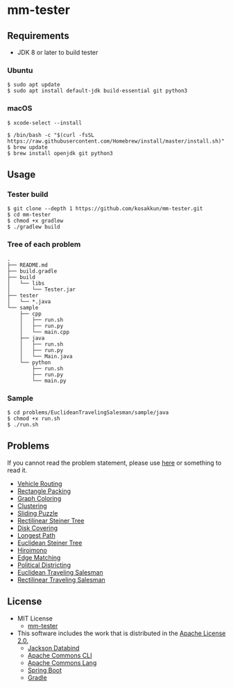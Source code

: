 # mm-tester 

## Requirements
- JDK 8 or later to build tester

### Ubuntu
```
$ sudo apt update
$ sudo apt install default-jdk build-essential git python3
```

### macOS
```
$ xcode-select --install
```
```
$ /bin/bash -c "$(curl -fsSL https://raw.githubusercontent.com/Homebrew/install/master/install.sh)"
$ brew update
$ brew install openjdk git python3
```

## Usage

### Tester build
```
$ git clone --depth 1 https://github.com/kosakkun/mm-tester.git
$ cd mm-tester
$ chmod +x gradlew
$ ./gradlew build
```

### Tree of each problem
```
.
├── README.md
├── build.gradle
├── build
│   └── libs
│       └── Tester.jar
├── tester
│   └── *.java
└── sample
    ├── cpp
    │   ├── run.sh
    │   ├── run.py
    │   └── main.cpp
    ├── java
    │   ├── run.sh
    │   ├── run.py
    │   └── Main.java
    └── python
        ├── run.sh
        ├── run.py
        └── main.py
```

### Sample
```
$ cd problems/EuclideanTravelingSalesman/sample/java
$ chmod +x run.sh
$ ./run.sh
```

## Problems

If you cannot read the  problem statement, please use [here](https://stackedit.io) or something to read it.

- [Vehicle Routing](problems/VehicleRouting/) 
- [Rectangle Packing](problems/RectanglePacking/)
- [Graph Coloring](problems/GraphColoring/)
- [Clustering](problems/Clustering/)
- [Sliding Puzzle](problems/SlidingPuzzle)
- [Rectilinear Steiner Tree](problems/RectilinearSteinerTree/)
- [Disk Covering](problems/DiskCovering/)
- [Longest Path](problems/LongestPath/)
- [Euclidean Steiner Tree](problems/EuclideanSteinerTree/)
- [Hiroimono](problems/Hiroimono/)
- [Edge Matching](problems/EdgeMatching)
- [Political Districting](problems/PoliticalDistricting)
- [Euclidean Traveling Salesman](problems/EuclideanTravelingSalesman/)
- [Rectilinear Traveling Salesman](problems/RectilinearTravelingSalesman/)

## License
- MIT License
  - [mm-tester](https://github.com/kosakkun/mm-tester/blob/master/LICENSE)
- This software includes the work that is distributed in the [Apache License 2.0.](http://www.apache.org/licenses/LICENSE-2.0)
  - [Jackson Databind](https://github.com/FasterXML/jackson-databind)
  - [Apache Commons CLI](https://commons.apache.org/proper/commons-cli/)
  - [Apache Commons Lang](https://commons.apache.org/proper/commons-lang/)
  - [Spring Boot](https://spring.io/projects/spring-boot)
  - [Gradle](https://gradle.org)
